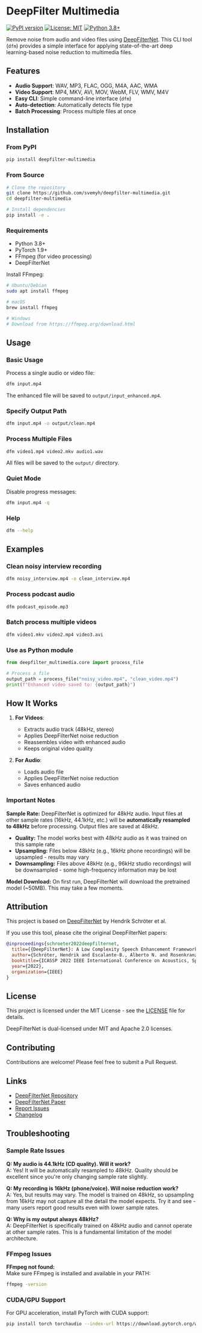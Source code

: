 # DeepFilter Multimedia

[![PyPI version](https://img.shields.io/pypi/v/deepfilter-multimedia.svg)](https://pypi.org/project/deepfilter-multimedia/)
[![License: MIT](https://img.shields.io/badge/License-MIT-yellow.svg)](https://opensource.org/licenses/MIT)
[![Python 3.8+](https://img.shields.io/badge/python-3.8+-blue.svg)](https://www.python.org/downloads/)

Remove noise from audio and video files using [DeepFilterNet](https://github.com/Rikorose/DeepFilterNet). This CLI tool (`dfm`) provides a simple interface for applying state-of-the-art deep learning-based noise reduction to multimedia files.

## Features

- **Audio Support**: WAV, MP3, FLAC, OGG, M4A, AAC, WMA
- **Video Support**: MP4, MKV, AVI, MOV, WebM, FLV, WMV, M4V
- **Easy CLI**: Simple command-line interface (`dfm`)
- **Auto-detection**: Automatically detects file type
- **Batch Processing**: Process multiple files at once

## Installation

### From PyPI

```bash
pip install deepfilter-multimedia
```

### From Source
```bash
# Clone the repository
git clone https://github.com/svemyh/deepfilter-multimedia.git
cd deepfilter-multimedia

# Install dependencies
pip install -e .
```

### Requirements

- Python 3.8+
- PyTorch 1.9+
- FFmpeg (for video processing)
- DeepFilterNet

Install FFmpeg:
```bash
# Ubuntu/Debian
sudo apt install ffmpeg

# macOS
brew install ffmpeg

# Windows
# Download from https://ffmpeg.org/download.html
```

## Usage

### Basic Usage

Process a single audio or video file:

```bash
dfm input.mp4
```

The enhanced file will be saved to `output/input_enhanced.mp4`.

### Specify Output Path

```bash
dfm input.mp4 -o output/clean.mp4
```

### Process Multiple Files

```bash
dfm video1.mp4 video2.mkv audio1.wav
```

All files will be saved to the `output/` directory.

### Quiet Mode

Disable progress messages:

```bash
dfm input.mp4 -q
```

### Help

```bash
dfm --help
```

## Examples

### Clean noisy interview recording
```bash
dfm noisy_interview.mp4 -o clean_interview.mp4
```

### Process podcast audio
```bash
dfm podcast_episode.mp3
```

### Batch process multiple videos
```bash
dfm video1.mkv video2.mp4 video3.avi
```

### Use as Python module
```python
from deepfilter_multimedia.core import process_file

# Process a file
output_path = process_file("noisy_video.mp4", "clean_video.mp4")
print(f"Enhanced video saved to: {output_path}")
```

## How It Works

1. **For Videos**:
   - Extracts audio track (48kHz, stereo)
   - Applies DeepFilterNet noise reduction
   - Reassembles video with enhanced audio
   - Keeps original video quality

2. **For Audio**:
   - Loads audio file
   - Applies DeepFilterNet noise reduction
   - Saves enhanced audio

### Important Notes

**Sample Rate:** DeepFilterNet is optimized for 48kHz audio. Input files at other sample rates (16kHz, 44.1kHz, etc.) will be **automatically resampled to 48kHz** before processing. Output files are saved at 48kHz.

- **Quality:** The model works best with 48kHz audio as it was trained on this sample rate
- **Upsampling:** Files below 48kHz (e.g., 16kHz phone recordings) will be upsampled - results may vary
- **Downsampling:** Files above 48kHz (e.g., 96kHz studio recordings) will be downsampled - some high-frequency information may be lost

**Model Download:** On first run, DeepFilterNet will download the pretrained model (~50MB). This may take a few moments.

## Attribution

This project is based on [DeepFilterNet](https://github.com/Rikorose/DeepFilterNet) by Hendrik Schröter et al.

If you use this tool, please cite the original DeepFilterNet papers:

```bibtex
@inproceedings{schroeter2022deepfilternet,
  title={{DeepFilterNet}: A Low Complexity Speech Enhancement Framework for Full-Band Audio based on Deep Filtering},
  author={Schröter, Hendrik and Escalante-B., Alberto N. and Rosenkranz, Tobias and Maier, Andreas},
  booktitle={ICASSP 2022 IEEE International Conference on Acoustics, Speech and Signal Processing (ICASSP)},
  year={2022},
  organization={IEEE}
}
```

## License

This project is licensed under the MIT License - see the [LICENSE](LICENSE) file for details.

DeepFilterNet is dual-licensed under MIT and Apache 2.0 licenses.

## Contributing

Contributions are welcome! Please feel free to submit a Pull Request.

## Links

- [DeepFilterNet Repository](https://github.com/Rikorose/DeepFilterNet)
- [DeepFilterNet Paper](https://arxiv.org/abs/2110.05588)
- [Report Issues](https://github.com/svemyh/deepfilter-multimedia/issues)
- [Changelog](CHANGELOG.md)

## Troubleshooting

### Sample Rate Issues

**Q: My audio is 44.1kHz (CD quality). Will it work?**  
A: Yes! It will be automatically resampled to 48kHz. Quality should be excellent since you're only changing sample rate slightly.

**Q: My recording is 16kHz (phone/voice). Will noise reduction work?**  
A: Yes, but results may vary. The model is trained on 48kHz, so upsampling from 16kHz may not capture all the detail the model expects. Try it and see - many users report good results even with lower sample rates.

**Q: Why is my output always 48kHz?**  
A: DeepFilterNet is specifically trained on 48kHz audio and cannot operate at other sample rates. This is a fundamental limitation of the model architecture.

### FFmpeg Issues

**FFmpeg not found:**  
Make sure FFmpeg is installed and available in your PATH:
```bash
ffmpeg -version
```

### CUDA/GPU Support

For GPU acceleration, install PyTorch with CUDA support:
```bash
pip install torch torchaudio --index-url https://download.pytorch.org/whl/cu118
```
